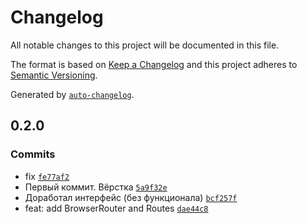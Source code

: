 # Changelog

All notable changes to this project will be documented in this file.

The format is based on [Keep a Changelog](https://keepachangelog.com/en/1.0.0/)
and this project adheres to [Semantic Versioning](https://semver.org/spec/v2.0.0.html).

Generated by [`auto-changelog`](https://github.com/CookPete/auto-changelog).

## 0.2.0

### Commits

- fix [`fe77af2`](https://github.com/WhiteDevilMan/mern-blog-frontend/commit/fe77af2fd7184b380bcbc7c390f35cca252268a0)
- Первый коммит. Вёрстка [`5a9f32e`](https://github.com/WhiteDevilMan/mern-blog-frontend/commit/5a9f32e23838dfb5bb7b014e8540ebe0db4ada24)
- Доработал интерфейс (без функционала) [`bcf257f`](https://github.com/WhiteDevilMan/mern-blog-frontend/commit/bcf257fb3b1dc50f0ac835ebd41462cb029da49b)
- feat: add BrowserRouter and Routes [`dae44c8`](https://github.com/WhiteDevilMan/mern-blog-frontend/commit/dae44c81ffe79456ea535154c5499079c49f0642)
